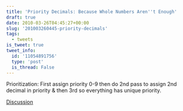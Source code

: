 ```yaml
---
title: 'Priority Decimals: Because Whole Numbers Aren''t Enough'
draft: true
date: 2010-03-26T04:45:27+00:00
slug: '201003260445-priority-decimals'
tags:
  - tweets
is_tweet: true
tweet_info:
  id: '11054891756'
  type: 'post'
  is_thread: False
---
```




Prioritization: First assign priority 0-9 then do 2nd pass to assign 2nd decimal in priority & then 3rd so everything has unique priority.

[Discussion](https://x.com/sytelus/status/11054891756)
